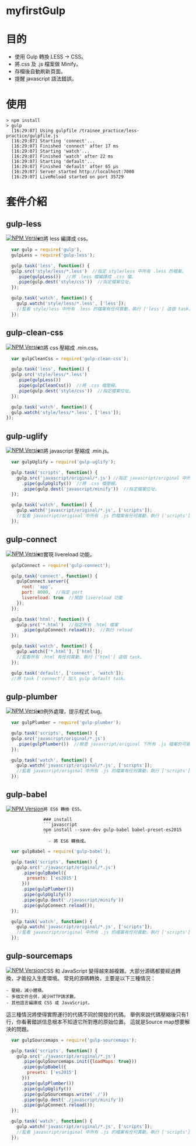 # myfirstGulp
# 目的
  - 使用 Gulp 轉換 LESS → CSS。
  - 將.css 及 .js 檔案做 Minify。
  - 存檔後自動刷新頁面。
  - 提醒 javascript 語法錯誤。

# 使用
  ```
  > npm install
  > gulp
    [16:29:07] Using gulpfile /trainee_practice/less-practice/gulpfile.js
    [16:29:07] Starting 'connect'...
    [16:29:07] Finished 'connect' after 17 ms
    [16:29:07] Starting 'watch'...
    [16:29:07] Finished 'watch' after 22 ms
    [16:29:07] Starting 'default'...
    [16:29:07] Finished 'default' after 65 μs
    [16:29:07] Server started http://localhost:7000
    [16:29:07] LiveReload started on port 35729
  ```

# 套件介紹

## gulp-less
<a style="float: left;" href="https://www.npmjs.com/package/gulp-less"><img alt="NPM Version" src="https://img.shields.io/npm/v/gulp-less.svg?style=flat"/></a>
  - 將 less 編譯成 css。
```javascript
  var gulp = require('gulp'),
  gulpLess = require('gulp-less');

  gulp.task('less', function() {
  gulp.src('style/less/*.less')  //指定 style/less 中所有 .less 的檔案。
    .pipe(gulpLess())  //將 .less 檔編譯成 .css 檔。
    .pipe(gulp.dest('style/css'))  //指定檔案位址。
  });

  gulp.task('watch', function() {
    gulp.watch('style/less/*.less', ['less']);
    //監看 style/less 中所有 .less 的檔案有任何異動，執行 ['less'] 這個 task。
  });
```

## gulp-clean-css
<a style="float: left;" href="https://www.npmjs.com/package/gulp-clean-css"><img alt="NPM Version" src="https://img.shields.io/npm/v/gulp-clean-css.svg?style=flat"/></a>
  - 將 css 壓縮成 .min.css。
  ```javascript
    var gulpCleanCss = require('gulp-clean-css');

    gulp.task('less', function() {
    gulp.src('style/less/*.less')
      .pipe(gulpLess())
      .pipe(gulpCleanCss())  //將 .css 檔壓縮。
      .pipe(gulp.dest('style/css'))  //指定檔案位址。
    });

    gulp.task('watch', function() {
    gulp.watch('style/less/*.less', ['less']);
  });
  ```
## gulp-uglify
<a style="float: left;" href="https://www.npmjs.com/package/gulp-uglify"><img alt="NPM Version" src="https://img.shields.io/npm/v/gulp-uglify.svg?style=flat"/></a>
  - 將 javascript 壓縮成 .min.js。
  ```javascript
    var gulpUglify = require('gulp-uglify');

    gulp.task('scripts', function() {
      gulp.src('javascript/original/*.js') //指定 javascript/original 中所有 .js 的檔案。
        .pipe(gulpUglify())  //將 .css 檔壓縮。
        .pipe(gulp.dest('javascript/minify'))  //指定檔案位址。
    });

    gulp.task('watch', function() {
      gulp.watch('javascript/original/*.js', ['scripts']);
      //監看 javascript/original 中所有 .js 的檔案有任何異動，執行 ['scripts'] 這個 task。
    });
  ```
## gulp-connect
<a style="float: left;" href="https://www.npmjs.com/package/gulp-connect"><img alt="NPM Version" src="https://img.shields.io/npm/v/gulp-connect.svg?style=flat"/></a>
  - 實現 livereload 功能。
  ```javascript
    gulpConnect = require('gulp-connect');

    gulp.task('connect', function() {
      gulpConnect.server({
        root: 'app',
        port: 8000,  //指定 port
        livereload: true  //開啟 livereload 功能
      });
    });

    gulp.task('html', function() {
      gulp.src('*.html')  //指定所有 .html 檔案
        .pipe(gulpConnect.reload());  //執行 reload
    });

    gulp.task('watch', function() {
      gulp.watch(['*.html'], ['html']);
      //監看所有 .html 有任何異動，執行 ['html'] 這個 task。
    });

    gulp.task('default', ['connect', 'watch']);
    //將 task ['connect'] 加入 gulp default task。
  ```
## gulp-plumber
<a style="float: left;" href="https://www.npmjs.com/package/gulp-plumber"><img alt="NPM Version" src="https://img.shields.io/npm/v/gulp-plumber.svg?style=flat"/></a>
  - 例外處理，提示程式 bug。
  ```javascript
    var gulpPlumber = require('gulp-plumber');

    gulp.task('scripts', function() {
    gulp.src('javascript/original/*.js')
      .pipe(gulpPlumber())  //檢查 javascript/original 下所有 .js 檔案的可能錯誤。
    });

    gulp.task('watch', function() {
      gulp.watch('javascript/original/*.js', ['scripts']);
      //監看 javascript/original 中所有 .js 的檔案有任何異動，執行 ['scripts'] 這個 task。
    });
  ```
## gulp-babel
<a style="float: left;" href="https://www.npmjs.com/package/gulp-babel"><img alt="NPM Version" src="https://img.shields.io/npm/v/gulp-babel.svg?style=flat"/></a>

	將 ES6 轉換 ES5。

	### install
	```javascript
	npm install --save-dev gulp-babel babel-preset-es2015
	```
	  - 將 ES6 轉換成。
  ```javascript
    var gulpBabel = require('gulp-babel');

    gulp.task('scripts', function() {
      gulp.src('./javascript/original/*.js')
        .pipe(gulpBabel({
          presets: ['es2015']
        }))
        .pipe(gulpPlumber())
        .pipe(gulpUglify())
        .pipe(gulp.dest('./javascript/minify'))
        .pipe(gulpConnect.reload());
    });

    gulp.task('watch', function() {
      gulp.watch('javascript/original/*.js', ['scripts']);
      //監看 javascript/original 中所有 .js 的檔案有任何異動，執行 ['scripts'] 這個 task。
    });
  ```


## gulp-sourcemaps
<a style="float: left;" href="https://www.npmjs.com/package/gulp-sourcemaps"><img alt="NPM Version" src="https://img.shields.io/npm/v/gulp-sourcemaps.svg?style=flat"/></a>

CSS 和 JavaScript 變得越來越複雜。大部分源碼都要經過轉換，才能投入生產環境。
常見的源碼轉換，主要是以下三種情況：

	- 壓縮，減小體積。
	- 多個文件合併，減少HTTP請求數。
	- 其他語言編譯成 CSS 或 JavaScript。

這三種情況將使得實際運行的代碼不同於開發的代碼。
舉例來說代碼壓縮後只有1行，你看著錯誤信息根本不知道它所對應的原始位置。
這就是Source map想要解決的問題。

  ```javascript
    var gulpSourcemaps = require('gulp-sourcemaps');

    gulp.task('scripts', function() {
      gulp.src('./javascript/original/*.js')
        .pipe(gulpSourcemaps.init({loadMaps: true}))
        .pipe(gulpBabel({
          presets: ['es2015']
        }))
        .pipe(gulpPlumber())
        .pipe(gulpUglify())
        .pipe(gulpSourcemaps.write('./'))
        .pipe(gulp.dest('./javascript/minify'))
        .pipe(gulpConnect.reload());
    });

    gulp.task('watch', function() {
      gulp.watch('javascript/original/*.js', ['scripts']);
      //監看 javascript/original 中所有 .js 的檔案有任何異動，執行 ['scripts'] 這個 task。
    });
  ```